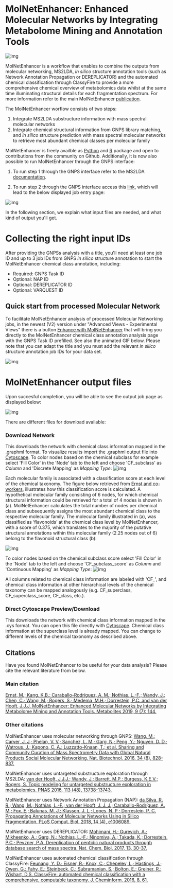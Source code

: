 
# MolNetEnhancer: Enhanced Molecular Networks by Integrating Metabolome Mining and Annotation Tools

![img](img/molnetenhancer/MainFigure.jpg)

MolNetEnhancer is a workflow that enables to combine the outputs from molecular networking, MS2LDA, <i>in silico</i> structure annotation tools (such as Network Annotation Propagation or DEREPLICATOR) and the automated chemical classification through ClassyFire to provide a more comprehensive chemical overview of metabolomics data whilst at the same time illuminating structural details for each fragmentation spectrum. For more information refer to the main MolNetEnhancer [publication](https://www.mdpi.com/2218-1989/9/7/144). 

The MolNetEnhancer worflow consists of two steps:

1. Integrate MS2LDA substructure information with mass spectral molecular networks <br>
2. Integrate chemical structural information from GNPS library matching, and <i>in silico</i> structure prediction with mass spectral molecular networks to retrieve most abundant chemical classes per molecular family

MolNetEnhancer is freely availble as [Python](https://github.com/madeleineernst/pyMolNetEnhancer) and [R](https://github.com/madeleineernst/RMolNetEnhancer) package and open to contributions from the community on Github. Additionally, it is now also possible to run MolNetEnhancer through the GNPS interface:

1. To run step 1 through the GNPS interface refer to the MS2LDA [documentation](https://ccms-ucsd.github.io/GNPSDocumentation/ms2lda/).

2. To run step 2 through the GNPS interface access this [link](https://gnps.ucsd.edu/ProteoSAFe/index.jsp?params=%7B%22workflow%22:%22MOLNETENHANCER%22%7D), which will lead to the below displayed job entry page:

![img](img/molnetenhancer/overview.png)

In the following section, we explain what input files are needed, and what kind of output you'll get.

# Collecting the right input IDs

After providing the GNPSs analysis with a title, you'll need at least one job ID and up to 3 job IDs from GNPS <i>in silico</i> structure annotation to start the MolNetEnhancer chemical class annotation, including:

* Required: GNPS Task ID
* Optional: NAP ID
* Optional: DEREPLICATOR ID
* Optional: VARQUEST ID

## Quick start from processed Molecular Network

To facilitate MolNetEnhancer analysis of processed Molecular Networking jobs, in the newest (V2) version under "Advanced Views - Experimental Views" there is a button <u>Enhance with MolNetEnhancer</u> that will bring you directly to the MolNetEnhancer chemical class annotation analysis page with the GNPS Task ID prefilled. See also the animated GIF below.
Please note that you can adapt the title and you must add the relevant <i>in silico</i> structure annotation job IDs for your data set.

![img](img/molnetenhancer/giphy.gif)

# MolNetEnhancer output files

Upon succesful completion, you will be able to see the output job page as displayed below:

![img](img/molnetenhancer/output.png)

There are different files for download available:

### Download Network

This downloads the network with chemical class information mapped in the .graphml format. To visualize results import the .graphml output file into [Cytoscape](https://cytoscape.org/). To color nodes based on the chemical subclass for example select 'Fill Color' in the 'Node' tab to the left and choose 'CF_subclass' as <i>Column</i> and 'Discrete Mapping' as <i>Mapping Type</i>:
![img](img/molnetenhancer/ChemicalClassesMapped.png)

Each molecular family is associated with a classification score at each level of the chemical taxonomy. The figure below retrieved from [Ernst and co-workers](https://www.mdpi.com/2218-1989/9/7/144), illustrates how this classification score is calculated. A hypothetical molecular family consisting of 6 nodes, for which chemical structural information could be retrieved for a total of 4 nodes is shown in (a). MolNetEnhancer calculates the total number of nodes per chemical class and subsequently assigns the most abundant chemical class to the respective molecular family. The molecular family illustrated in (a), was classified as ‘flavonoids’ at the chemical class level by MolNetEnhancer, with a score of 0.375, which translates to the majority of the putative structural annotations within this molecular family (2.25 nodes out of 6) belong to the flavonoid structural class (b):

![img](img/molnetenhancer/ClassyFireScore.jpg)


To color nodes based on the chemical subclass score select 'Fill Color' in the 'Node' tab to the left and choose 'CF_subclass_score' as <i>Column</i> and 'Continuous Mapping' as <i>Mapping Type</i>:
![img](img/molnetenhancer/ChemicalClassScoreMapped.png)

All columns related to chemical class information are labeled with 'CF_', and chemical class information at other hierarchical levels of the chemical taxonomy can be mapped analogously (e.g. CF_superclass, CF_superclass_score, CF_class, etc.). 

### Direct Cytoscape Preview/Download

This downloads the network with chemical class information mapped in the .cys format. You can open this file directly with [Cytoscape](https://cytoscape.org/). Chemical class information at the superclass level is already mapped. You can change to different levels of the chemical taxonomy as described above.

## Citations

Have you found MolNetEnhancer to be useful for your data analysis? Please cite the relevant literature from below.

### Main citation

[Ernst, M.; Kang, K.B.; Caraballo-Rodríguez, A. M.; Nothias, L.-F.; Wandy, J.; Chen, C.; Wang, M.; Rogers, S.; Medema, M.H.; Dorrestein, P.C. and van der Hooft, J.J.J. MolNetEnhancer: Enhanced Molecular Networks by Integrating Metabolome Mining and Annotation Tools. Metabolites 2019, 9 (7): 144.](https://www.mdpi.com/2218-1989/9/7/144)

### Other citations

MolNetEnhancer uses molecular networking through GNPS: 
[Wang, M.; Carver, J. J.; Phelan, V. V.; Sanchez, L. M.; Garg, N.; Peng, Y.; Nguyen, D. D.; Watrous, J.; Kapono, C. A.; Luzzatto-Knaan, T.; et al. Sharing and Community Curation of Mass Spectrometry Data with Global Natural Products Social Molecular Networking. Nat. Biotechnol. 2016, 34 (8), 828–837.](https://www.nature.com/articles/nbt.3597)

MolNetEnhancer uses untargeted substructure exploration through MS2LDA: 
[van der Hooft, J.J.J.; Wandy, J.; Barrett, M.P.; Burgess, K.E.V.; Rogers, S. Topic modeling for untargeted substructure exploration in metabolomics. PNAS 2016, 113 (48), 13738-13743.](https://www.pnas.org/content/113/48/13738)

MolNetEnhancer uses Network Annotation Propagation (NAP): 
[da Silva, R. R.; Wang, M.; Nothias, L.-F.; van der Hooft, J. J. J.; Caraballo-Rodríguez, A. M.; Fox, E.; Balunas, M. J.; Klassen, J. L.; Lopes, N. P.; Dorrestein, P. C. Propagating Annotations of Molecular Networks Using in Silico Fragmentation. PLoS Comput. Biol. 2018, 14 (4), e1006089.](http://journals.plos.org/ploscompbiol/article?id=10.1371/journal.pcbi.1006089)

MolNetEnhancer uses DEREPLICATOR: 
[Mohimani, H.; Gurevich, A.; Mikheenko, A.; Garg, N.; Nothias, L.-F.; Ninomiya, A.; Takada, K.; Dorrestein, P.C.; Pevzner, P.A. Dereplication of peptidic natural products through database search of mass spectra. Nat. Chem. Biol. 2017, 13, 30-37.](https://www.nature.com/articles/nchembio.2219)

MolNetEnhancer uses automated chemical classification through ClassyFire: 
[Feunang, Y. D.; Eisner, R.; Knox, C.; Chepelev, L.; Hastings, J.; Owen, G.; Fahy, E.; Steinbeck, C.; Subramanian, S.; Bolton, E.; Greiner, R.; Wishart, D.S. ClassyFire: automated chemical classification with a comprehensive, computable taxonomy. J. Cheminform. 2016, 8, 61.](https://jcheminf.biomedcentral.com/articles/10.1186/s13321-016-0174-y)




